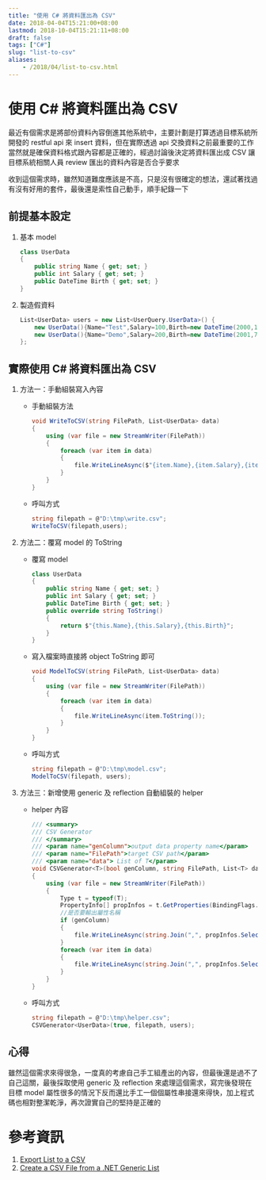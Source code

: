 ```yaml
---
title: "使用 C# 將資料匯出為 CSV"
date: 2018-04-04T15:21:00+08:00
lastmod: 2018-10-04T15:21:11+08:00
draft: false
tags: ["C#"]
slug: "list-to-csv"
aliases:
    - /2018/04/list-to-csv.html
---
```

# 使用 C# 將資料匯出為 CSV
最近有個需求是將部份資料內容倒進其他系統中，主要計劃是打算透過目標系統所開發的 restful api 來 insert 資料，但在實際透過 api 交換資料之前最重要的工作當然就是確保資料格式跟內容都是正確的，經過討論後決定將資料匯出成 CSV 讓目標系統相關人員 review 匯出的資料內容是否合乎要求

收到這個需求時，雖然知道難度應該是不高，只是沒有很確定的想法，還試著找過有沒有好用的套件，最後還是索性自己動手，順手紀錄一下

## 前提基本設定

1.  基本 model

    ```cs
    class UserData
    {
        public string Name { get; set; }
        public int Salary { get; set; }
        public DateTime Birth { get; set; }
    }
    ```

2.  製造假資料

    ```cs
    List<UserData> users = new List<UserQuery.UserData>() {
        new UserData(){Name="Test",Salary=100,Birth=new DateTime(2000,1,1)},
        new UserData(){Name="Demo",Salary=200,Birth=new DateTime(2001,7,31)},
    };
    ```

## 實際使用 C# 將資料匯出為 CSV

1.  方法一：手動組裝寫入內容

    *   手動組裝方法

        ```cs
        void WriteToCSV(string FilePath, List<UserData> data)
        {
            using (var file = new StreamWriter(FilePath))
            {
                foreach (var item in data)
                {
                    file.WriteLineAsync($"{item.Name},{item.Salary},{item.Birth}");
                }
            }
        }
        ```

    *   呼叫方式

        ```cs
        string filepath = @"D:\tmp\write.csv";
        WriteToCSV(filepath,users);
        ```

2.  方法二：覆寫 model 的 ToString
    *   覆寫 model

        ```cs
        class UserData
        {
            public string Name { get; set; }
            public int Salary { get; set; }
            public DateTime Birth { get; set; }
            public override string ToString()
            {
                return $"{this.Name},{this.Salary},{this.Birth}";
            }
        }
        ```

    *   寫入檔案時直接將 object ToString 即可

        ```cs
        void ModelToCSV(string FilePath, List<UserData> data)
        {
            using (var file = new StreamWriter(FilePath))
            {
                foreach (var item in data)
                {
                    file.WriteLineAsync(item.ToString());
                }
            }
        }
        ```

    *   呼叫方式

        ```cs
        string filepath = @"D:\tmp\model.csv";
        ModelToCSV(filepath, users);
        ```

3.  方法三：新增使用 generic 及 reflection 自動組裝的 helper

    *   helper 內容

        ```cs
        /// <summary>
        /// CSV Generator
        /// </summary>
        /// <param name="genColumn">output data property name</param>
        /// <param name="FilePath">target CSV path</param>
        /// <param name="data"> List of T</param>
        void CSVGenerator<T>(bool genColumn, string FilePath, List<T> data)
        {
            using (var file = new StreamWriter(FilePath))
            {
                Type t = typeof(T);
                PropertyInfo[] propInfos = t.GetProperties(BindingFlags.Public | BindingFlags.Instance);
                //是否要輸出屬性名稱
                if (genColumn)
                {
                    file.WriteLineAsync(string.Join(",", propInfos.Select(i => i.Name)));
                }
                foreach (var item in data)
                {
                    file.WriteLineAsync(string.Join(",", propInfos.Select(i => i.GetValue(item))));
                }
            }
        }
        ```

    *   呼叫方式

        ```cs
        string filepath = @"D:\tmp\helper.csv";
        CSVGenerator<UserData>(true, filepath, users);
        ```

## 心得

雖然這個需求來得很急，一度真的考慮自己手工組產出的內容，但最後還是過不了自己這關，最後採取使用 generic 及 reflection 來處理這個需求，寫完後發現在目標 model 屬性很多的情況下反而還比手工一個個屬性串接還來得快，加上程式碼也相對整潔乾淨，再次證實自己的堅持是正確的

# 參考資訊

1.  [Export List<t> to a CSV</t>](https://social.msdn.microsoft.com/Forums/vstudio/en-US/732a1e19-5055-4b07-b1dc-86d5a9fe6fef/export-listt-to-a-csv?forum=csharpgeneral)
2.  [Create a CSV File from a .NET Generic List](http://www.csharptocsharp.com/generate-csv-from-generic-list)
